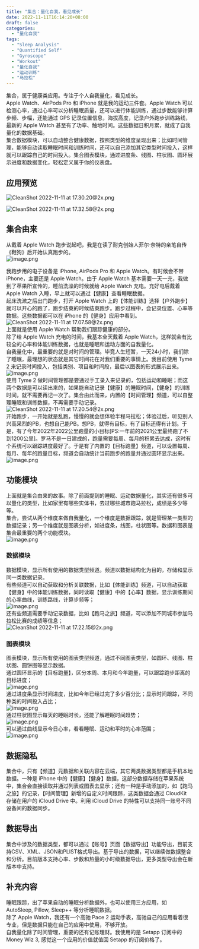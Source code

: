 ```yaml
---
title: "集合：量化自我，看见成长"
date: 2022-11-11T16:14:20+08:00
draft: false
categories:
  - "量化自我"
tags:
  - "Sleep Analysis"
  - "Quantified Self"
  - "Gyroscope"
  - "Workout"
  - "量化自我"
  - "运动训练"
  - "马拉松"
---
```


集合，属于健康类应用。专注于个人自我量化，看见成长。<br />Apple Watch、AirPods Pro 和 iPhone 就是我的运动三件套。Apple Watch 可以检测心率，通过心率可以分析睡眠质量，还可以进行体能训练，通过步数能够计算步频、步幅，还能通过 GPS 记录位置信息，海拔高度，记录户外跑步训练路线，最新的 Apple Watch 甚至有了功率、触地时间。这些数据日积月累，就成了自我量化的数据基础。<br />集合数据模块，可以自动整合健康数据，按照类型的维度呈现出来；比如时间管理，能够自动读取睡眠时间和训练时间，还可以自己添加其它类型时间投入，这样就可以跟踪自己的时间投入。集合图表模块，通过进度条、线图、柱状图、圆环展示进度和数据变化，轻松定义属于你的仪表盘。

## 应用预览
![CleanShot 2022-11-11 at 17.30.20@2x.png](https://cdn.nlark.com/yuque/0/2022/png/177619/1668159035613-5af4bd20-26db-4cfa-9130-cc86d8b25afc.png#averageHue=%23d7d6c0&clientId=u0d5334ff-ea90-4&crop=0&crop=0&crop=1&crop=1&from=paste&height=569&id=u20b1f360&margin=%5Bobject%20Object%5D&name=CleanShot%202022-11-11%20at%2017.30.20%402x.png&originHeight=1138&originWidth=1712&originalType=binary&ratio=1&rotation=0&showTitle=false&size=1163684&status=done&style=none&taskId=ue4ff8665-e4c2-4b64-9bc6-af4bb9e249f&title=&width=856)

![CleanShot 2022-11-11 at 17.32.58@2x.png](https://cdn.nlark.com/yuque/0/2022/png/177619/1668159199222-331fe4c9-4416-42da-be7e-cb5bcd17015c.png#averageHue=%230c7c5a&clientId=u0d5334ff-ea90-4&crop=0&crop=0&crop=1&crop=1&from=paste&height=565&id=ub87ee8aa&margin=%5Bobject%20Object%5D&name=CleanShot%202022-11-11%20at%2017.32.58%402x.png&originHeight=1130&originWidth=1620&originalType=binary&ratio=1&rotation=0&showTitle=false&size=695711&status=done&style=none&taskId=u681cb0d1-3213-4b8e-a9a0-42f44439580&title=&width=810)
## 集合由来
从戴着 Apple Watch 跑步说起吧，我是在读了耐克创始人菲尔·奈特的亲笔自传《鞋狗》后开始认真跑步的。<br />![image.png](https://cdn.nlark.com/yuque/0/2022/png/177619/1668157455040-1d6037ae-493a-4320-b1a6-2ddb020edeac.png#averageHue=%23d4c2a5&clientId=u10c3f043-b3fa-4&crop=0&crop=0&crop=1&crop=1&from=paste&height=330&id=ue8a40b7f&margin=%5Bobject%20Object%5D&name=image.png&originHeight=660&originWidth=1408&originalType=binary&ratio=1&rotation=0&showTitle=false&size=416225&status=done&style=none&taskId=u876654e9-33c7-4848-a385-25ccbc1312b&title=&width=704)

我跑步用的电子设备是 iPhone, AirPods Pro 和 Apple Watch。有时候会不带 iPhone，主要还是 Apple Watch。由于 Apple Watch 基本需要一天一充，我做到了苹果所宣传的，睡前洗澡的时候就给 Apple Watch 充电。充好电后戴着 Apple Watch 入睡，早上就可以通过【健康】查看睡眠数据。<br />起床洗漱之后出门跑步，打开 Apple Watch 上的【体能训练】选择【户外跑步】就可以开心的跑了，跑步结束的时候结束跑步。跑步过程中，会记录位置、心率等数据。这些数据都可以在 iPhone 的【健身】应用中看到。<br />![CleanShot 2022-11-11 at 17.07.58@2x.png](https://cdn.nlark.com/yuque/0/2022/png/177619/1668157698941-8430ffdf-32aa-4ee3-a7a7-499fd9a37a67.png#averageHue=%2366864d&clientId=u10c3f043-b3fa-4&crop=0&crop=0&crop=1&crop=1&from=paste&height=269&id=udb350266&margin=%5Bobject%20Object%5D&name=CleanShot%202022-11-11%20at%2017.07.58%402x.png&originHeight=538&originWidth=906&originalType=binary&ratio=1&rotation=0&showTitle=false&size=396528&status=done&style=none&taskId=ud616494d-490a-4e65-b598-2dfb229de70&title=&width=453)<br />上面就是使用 Apple Watch 帮助我们跟踪健康的部分。<br />除了给 Apple Watch 充电的时间，我基本全天戴着 Apple Watch，这样就会有比较全的心率和体能训练数据，也就是睡眠和运动方面的自我量化。<br />自我量化中，最重要的就是对时间的管理。毕竟人生短暂，一天24小时，我们除了睡眠，最理想的状态就是其它时间花在对我们重要的事情上。我目前使用 Tyme 2 来记录时间投入，包括类别、项目和时间段，最后以图表的形式展示出来。<br />![image.png](https://cdn.nlark.com/yuque/0/2022/png/177619/1668157737532-b69c8ece-5a81-46fd-95ee-7f37c45071ee.png#averageHue=%23797b48&clientId=u10c3f043-b3fa-4&crop=0&crop=0&crop=1&crop=1&from=paste&height=635&id=u06dd88b5&margin=%5Bobject%20Object%5D&name=image.png&originHeight=1270&originWidth=1702&originalType=binary&ratio=1&rotation=0&showTitle=false&size=693046&status=done&style=none&taskId=ue5b16a07-7c22-466d-a760-332e05e74ef&title=&width=851)<br />使用 Tyme 2 做时间管理都是要通过手工录入来记录的，包括运动和睡眠；而这两个数据是可以读出来的，如果能自动记录【健康】的睡眠时间，【健身】的训练时间，就不需要再记一次了。集合由此而来，内置的【时间管理】频道，可以自整理睡眠和训练数据，不再需要手动记录。<br />![CleanShot 2022-11-11 at 17.20.54@2x.png](https://cdn.nlark.com/yuque/0/2022/png/177619/1668158474105-9ec26f3c-07b8-4cdb-9174-214c508fe84f.png#averageHue=%23c1c2c2&clientId=udc968c19-fd92-4&crop=0&crop=0&crop=1&crop=1&from=paste&height=397&id=uaa7dfb29&margin=%5Bobject%20Object%5D&name=CleanShot%202022-11-11%20at%2017.20.54%402x.png&originHeight=794&originWidth=930&originalType=binary&ratio=1&rotation=0&showTitle=false&size=140404&status=done&style=none&taskId=u706bfef2-e24a-4228-81e1-6173e129f13&title=&width=465)<br />开始跑步，一开始就是乱跑，慢慢的就会想体验半程马拉松；体验过后，听见别人兴高采烈的PB，也想自己能PB。想PB，就得有目标，有了目标还得有计划。于是，有了今年2022年2022公里跑量的小目标[PS:一年前的2021公里最终跑了不到1200公里]。罗马不是一日建成的，跑量需要每周、每月的积累去达成，这时有个系统可以跟踪进度最好了。于是有了内置的【目标跑量】频道，可以设置每周、每月、每年的跑量目标，频道会自动统计当前跑步的跑量并通过圆环显示出来。<br />![image.png](https://cdn.nlark.com/yuque/0/2022/png/177619/1668158345926-9f756ebd-6047-43c0-8085-27fff26195e1.png#averageHue=%23f1f3f2&clientId=udc968c19-fd92-4&crop=0&crop=0&crop=1&crop=1&from=paste&height=266&id=u6f124c23&margin=%5Bobject%20Object%5D&name=image.png&originHeight=532&originWidth=986&originalType=binary&ratio=1&rotation=0&showTitle=false&size=241899&status=done&style=none&taskId=u98ed17f1-3d6b-4179-aa1d-d8a395b39aa&title=&width=493)
## 功能模块
上面就是集合由来的故事。除了前面提到的睡眠、运动数据量化，其实还有很多可以量化的类型，比如家里有哪些实体书，去过哪些城市跑马拉松，成绩是多少等等。<br />集合，尝试从两个维度来做自我量化，一个维度是数据跟踪，就是管理某一类型的数据记录；另一个维度就是图表分析，如进度条，线图，柱状图等。数据和图表是集合最重要的两个功能模块。<br />![image.png](https://cdn.nlark.com/yuque/0/2022/png/177619/1668157821630-babd87de-f040-4894-a56c-3507311ab1ff.png#averageHue=%23e9efef&clientId=u10c3f043-b3fa-4&crop=0&crop=0&crop=1&crop=1&from=paste&height=919&id=u12e08f04&margin=%5Bobject%20Object%5D&name=image.png&originHeight=1838&originWidth=1710&originalType=binary&ratio=1&rotation=0&showTitle=false&size=696137&status=done&style=none&taskId=u805717d1-4738-4254-a866-c62ee60f88e&title=&width=855)

### 数据模块
数据模块，显示所有使用的数据类型频道。频道以数据结构化为目的，存储和显示同一类数据记录。<br />有些频道可以自动获取和分析关联数据，比如【体能训练】频道，可以自动获取【健身】中的体能训练数据，同时读取【健康】中的【心率】数据，显示训练期间的心率曲线，训练路线，计算步频等；<br />![image.png](https://cdn.nlark.com/yuque/0/2022/png/177619/1668157882840-a4e41020-aeaf-4c05-aa39-53b8cc603351.png#averageHue=%23d0eabb&clientId=u10c3f043-b3fa-4&crop=0&crop=0&crop=1&crop=1&from=paste&height=883&id=ubcc704fb&margin=%5Bobject%20Object%5D&name=image.png&originHeight=1766&originWidth=1706&originalType=binary&ratio=1&rotation=0&showTitle=false&size=1540621&status=done&style=none&taskId=uef8911d6-19ef-480f-a34b-40b2c48df77&title=&width=853)<br />还有些频道需要手动记录数据，比如【跑马之旅】频道，可以添加不同城市参加马拉松比赛的成绩等信息；<br />![CleanShot 2022-11-11 at 17.22.15@2x.png](https://cdn.nlark.com/yuque/0/2022/png/177619/1668158561230-713763d8-ff12-45a9-be71-b1c5069e2e27.png#averageHue=%23e1bbc6&clientId=udc968c19-fd92-4&crop=0&crop=0&crop=1&crop=1&from=paste&height=676&id=udd19006c&margin=%5Bobject%20Object%5D&name=CleanShot%202022-11-11%20at%2017.22.15%402x.png&originHeight=1352&originWidth=1170&originalType=binary&ratio=1&rotation=0&showTitle=false&size=173642&status=done&style=none&taskId=u5a10fa83-dbfa-4625-968d-0dbd5681a10&title=&width=585)

### 图表模块
图表模块，显示所有使用的图表类型频道，通过不同图表类型，如圆环、线图、柱状图、圆饼图等显示数据。<br />通过圆环显示的【目标跑量】，区分本周、本月和今年跑量，可以跟踪跑步距离的目标进度；<br />![image.png](https://cdn.nlark.com/yuque/0/2022/png/177619/1668158619131-cd046500-abc5-4a4a-84cc-a365e95e1f04.png#averageHue=%23eeeff0&clientId=udc968c19-fd92-4&crop=0&crop=0&crop=1&crop=1&from=paste&height=308&id=u21039e0d&margin=%5Bobject%20Object%5D&name=image.png&originHeight=616&originWidth=1492&originalType=binary&ratio=1&rotation=0&showTitle=false&size=426389&status=done&style=none&taskId=u1272817c-1c1c-45d0-9453-3bbca9689bc&title=&width=746)<br />通过进度条显示时间进度，比如今年已经过完了多少百分比；显示时间跟踪，不同种类的时间投入占比；<br />![image.png](https://cdn.nlark.com/yuque/0/2022/png/177619/1668158030694-7cfc6248-8680-430e-a894-f2a9650ba0bf.png#averageHue=%23deedf0&clientId=u10c3f043-b3fa-4&crop=0&crop=0&crop=1&crop=1&from=paste&height=314&id=u434d5a60&margin=%5Bobject%20Object%5D&name=image.png&originHeight=628&originWidth=986&originalType=binary&ratio=1&rotation=0&showTitle=false&size=235253&status=done&style=none&taskId=ud6e5b01b-e2b1-4728-8937-a81f518770d&title=&width=493)<br />通过柱状图显示每天的睡眠时长，还能了解睡眠时间趋势；<br />![image.png](https://cdn.nlark.com/yuque/0/2022/png/177619/1668158061935-b77af272-2e86-4821-80d8-1def1942966c.png#averageHue=%23f0f2f1&clientId=u10c3f043-b3fa-4&crop=0&crop=0&crop=1&crop=1&from=paste&height=308&id=u9e383cda&margin=%5Bobject%20Object%5D&name=image.png&originHeight=616&originWidth=986&originalType=binary&ratio=1&rotation=0&showTitle=false&size=224840&status=done&style=none&taskId=u1198cfb9-cf87-4d34-abda-e25d55cab27&title=&width=493)<br />可以通过曲线显示今日心率，看看睡眠、运动和平时的心率范围；<br />![image.png](https://cdn.nlark.com/yuque/0/2022/png/177619/1668158071764-a7ddb1f7-b4d3-4329-b9e3-942a5992352e.png#averageHue=%23f0f2f0&clientId=u10c3f043-b3fa-4&crop=0&crop=0&crop=1&crop=1&from=paste&height=311&id=u695d45cb&margin=%5Bobject%20Object%5D&name=image.png&originHeight=622&originWidth=986&originalType=binary&ratio=1&rotation=0&showTitle=false&size=243053&status=done&style=none&taskId=u7d8ac428-71d8-49ed-9f70-85e72b40b76&title=&width=493)
## 数据隐私
集合中，只有【频道】元数据和关联内容在云端，其它两类数据类型都是手机本地数据。一种是 iPhone 中的【健康】【健身】数据，这部分数据存储在苹果系统中，集合会直接读取并通过列表或图表去显示；还有一种是手动添加的，如【跑马之旅】的记录，【时间管理】新增的自定义时间跟踪，这类数据会通过 CloudKit 存储在用户的 iCloud Drive 中。利用 iCloud Drive 的特性可以支持同一账号不同设备间的数据同步。
## 数据导出
集合中涉及的数据类型，都可以通过【账号】页面【数据导出】功能导出，目前支持CSV、XML、JSON和PLIST格式导出。基于导出的数据，可以继续做数据整合和分析。目前版本支持心率、步数和热量的小时级数据导出，更多类型导出会在新版本中支持。

## 补充内容
睡眠跟踪，出了苹果自动的睡眠分析数据外，也可以使用三方应用，如 AutoSleep, Pillow, Sleep++ 等分析睡眠数据。<br />除了 Apple Watch，我还有一个高驰 Pace 2 运动手表，高驰自己的应用看着很专业，但是数据只能在自己的应用中使用，不够开放。<br />自我量化除了时间管理，重要的还有记账理财。我使用的是 Setapp 订阅中的 Money Wiz 3, 感觉这一个应用的价值就值回 Setapp 的订阅价格了。
